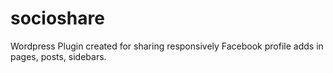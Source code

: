 # socioshare
Wordpress Plugin created for sharing responsively Facebook profile adds in pages, posts, sidebars.
